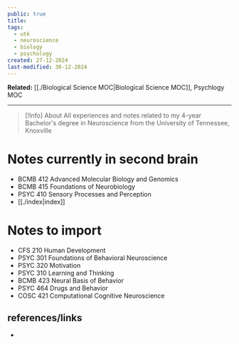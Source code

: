 ```yaml
---
public: true
title: 
tags:
  - utk
  - neuroscience
  - biology
  - psychology
created: 27-12-2024
last-modified: 30-12-2024
---
```

**Related:** [[./Biological Science MOC|Biological Science MOC]], Psychlogy MOC

---

> [!Info] About
> All experiences and notes related to my 4-year Bachelor's degree in Neuroscience from the University of Tennessee, Knoxville

# Notes currently in second brain
- BCMB 412 Advanced Molecular Biology and Genomics
- BCMB 415 Foundations of Neurobiology
- PSYC 410 Sensory Processes and Perception
- [[./index|index]]

# Notes to import
- CFS 210 Human Development
- PSYC 301 Foundations of Behavioral Neuroscience
- PSYC 320 Motivation
- PSYC 310 Learning and Thinking
- BCMB 423 Neural Basis of Behavior
- PSYC 464 Drugs and Behavior
- COSC 421 Computational Cognitive Neuroscience
## references/links
* 
